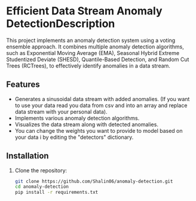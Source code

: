 # Efficient Data Stream Anomaly DetectionDescription

This project implements an anomaly detection system using a voting ensemble approach. It combines multiple anomaly detection algorithms, such as Exponential Moving Average (EMA), Seasonal Hybrid Extreme Studentized Deviate (SHESD), Quantile-Based Detection, and Random Cut Trees (RCTrees), to effectively identify anomalies in a data stream.

## Features

- Generates a sinusoidal data stream with added anomalies. (If you want to use your data read you data from csv and into an array and replace data stream with your personal data).
- Implements various anomaly detection algorithms.
- Visualizes the data stream along with detected anomalies.
- You can change the weights you want to provide to model based on your data i by editing the "detectors" dictionary.

## Installation

1. Clone the repository:
   ```bash
   git clone https://github.com/Shalin06/anomaly-detection.git
   cd anomaly-detection
   pip install -r requirements.txt
   ```
